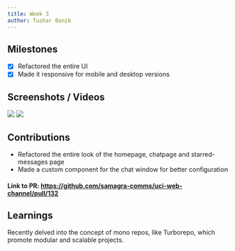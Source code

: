 ```yaml
---
title: Week 3
author: Tushar Banik   
---
```


## Milestones
- [x] Refactored the entire UI
- [x] Made it responsive for mobile and desktop versions

## Screenshots / Videos 
![](https://i.postimg.cc/zvwv6tVQ/Screenshot-2023-07-24-at-1-14-55-AM.png)
![](https://i.postimg.cc/bJtsHN8p/Screenshot-2023-07-23-at-10-55-52-PM.png)

## Contributions
- Refactored the entire look of the homepage, chatpage and starred-messages page 
- Made a custom component for the chat window for better configuration

#### Link to PR: https://github.com/samagra-comms/uci-web-channel/pull/132

## Learnings
Recently delved into the concept of mono repos, like Turborepo, which promote modular and scalable projects.


